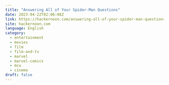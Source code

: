 ```yaml
---
title: "Answering All of Your Spider-Man Questions"
date: 2023-04-22T02:06:08Z
link: https://hackernoon.com/answering-all-of-your-spider-man-questions?source=rss&utm_medium=RSS&utm_source=news.12bit.vn
site: hackernoon.com
language: English
category:
  - entertainment
  - movies
  - film
  - film-and-tv
  - marvel
  - marvel-comics
  - mcu
  - cinema
draft: false
---
```

